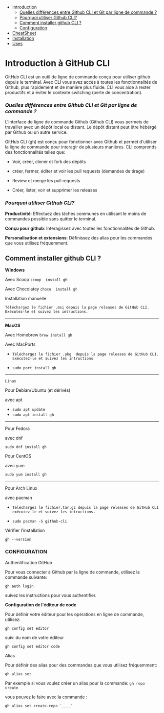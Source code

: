 - Introduction
   - [Quelles différences entre Github CLI et Git par ligne de commande ?](#diff)
   - [Pourquoi utiliser Github CLI?](#why)
   - [Comment installer github CLI ?](#how)
   - [Configuration](#conf)
- [CheatSheet](./Cheat_sheet_fr.md)
- [Installation](./installCLI_fr.md)
- [Uses](./Use_fr.md)

# Introduction à GitHub CLI

GitHub CLI est un outil de ligne de commande conçu pour utiliser github depuis le terminal. Avec CLI vous avez accès à toutes les fonctionnalités de Github, plus rapidement et de manière plus fluide. CLI vous aide à rester productifs et à éviter le contexte switching (perte de concentration).

###  <a id=diff></a>*Quelles différences entre Github CLI et Git par ligne de commande ?*

L'interface de ligne de commande Github (Github CLI) vous permets de travailler avec un dépôt local ou distant. Le dépôt distant peut être hébérgé par Github ou un autre service.

GitHub CLI (gh) est conçu pour fonctionner avec Github et permet d'utiliser la ligne de commande pour interagir de plusieurs manières. CLI comprends des fonctionnalités telles que:

 - Voir, créer, cloner et fork des dépôts

 - créer, fermer, éditer et voir les pull requests (demandes de tirage)

 - Review et merge les pull requests

 - Créer, lister, voir et supprimer les releases
    
###  <a id=why></a>*Pourquoi utiliser Github CLI?*

   **Productivité**: Effectuez des tâches communes en utilisant le moins de commandes possible sans quitter le terminal.

   **Conçu pour github**: Interagissez avec toutes les fonctionnalités de Github.

**Personalisation et extensions**: Définissez des alias pour les commandes que vous utilisez fréquemment.

##  <a id=how></a>Comment installer github CLI ?

**Windows**

Avec Scoop ```scoop  install gh```

Avec Chocolatey ```choco  install gh```

Installation manuelle

```Téléchargez le fichier .msi depuis la page releases de GitHub CLI. Exécutez-le et suivez les intructions.```

---
**MacOS**

Avec Homebrew ```brew install gh```

Avec MacPorts

- ```Téléchargez le fichier .pkg  depuis la page releases de GitHub CLI. Exécutez-le et suivez les intructions```

- ```sudo port install gh```


---
```Linux```

Pour Debian/Ubuntu (et dérivés) 

avec apt 
    
- ```sudo apt update```
- ```sudo apt install gh```

---
Pour Fedora 

avec dnf 
    
```sudo dnf install gh```

Pour CentOS 

avec yum 

```sudo yum install gh```

---
Pour Arch Linux 

avec pacman

- ```Téléchargez le fichier.tar.gz depuis la page releases de GitHub CLI exécutez-le et suivez les intructions.```

- ```sudo pacman -S github-cli```

Vérifier l'installation

```gh --version```    


###  <a id=conf></a>CONFIGURATION
Authentification GitHub

Pour vous connecter à Github par la ligne de commande, utilisez la commande suivante:

```gh auth login```

suivez les instructions pour vous authentifier.

**Configuration de l'éditeur de code**

 Pour définir votre éditeur pour les opérations en ligne de commande, utilisez:

```gh config set editor```

suivi du nom de votre éditeur

```gh config set editor code```

Alias

Pour définir des alias pour des commandes que vous utilisez fréquemment:

```gh alias set```

Par exemple si vous voulez créer un alias pour la commande: ```gh repo create```

vous pouvez le faire avec la commande :


```gh alias set create-repo `____` ```